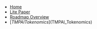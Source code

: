 - [Home](/)
- [Lite Paper](litepaper.md)
- [Roadmap Overview](roadmap)
- [$TMPAI Tokenomics]($TMPAI_Tokenomics)
